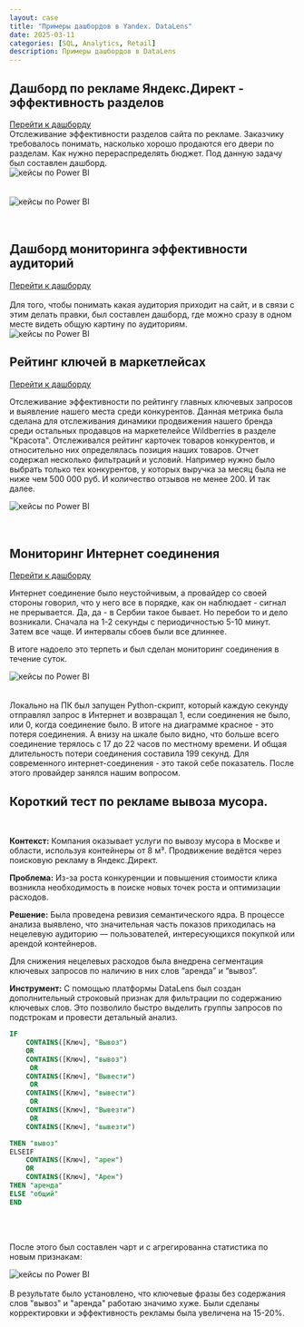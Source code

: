 ```yaml
---
layout: case
title: "Примеры дашбордов в Yandex. DataLens"
date: 2025-03-11
categories: [SQL, Analytics, Retail]
description: Примеры дашбордов в DataLens
---
```


## Дашборд по рекламе Яндекс.Директ - эффективность разделов

<a href="https://datalens.yandex.cloud/aez9awcksj96x?state=d99f4d47530&_no_controls=1">
          Перейти к дашборду</a>
<br>
Отслеживание эффективности разделов сайта по рекламе. Заказчику требовалось понимать, насколько хорошо продаются его двери по разделам. Как нужно перераспределять бюджет. Под данную задачу был составлен дашборд. 

   <div class="case-image">
      <img src="{{ site.baseurl }}/assets/images/case9_1.png" alt="кейсы по Power BI" class="img-fluid">
    </div>
<br>
<br>
   <div class="case-image">
      <img src="{{ site.baseurl }}/assets/images/case9_2.png" alt="кейсы по Power BI" class="img-fluid">
    </div>
<br>
<br>


## Дашборд мониторинга эффективности аудиторий

<a href="https://datalens.yandex.cloud/aez9awcksj96x">
          Перейти к дашборду</a>
<br>
<br>
Для того, чтобы понимать какая аудитория приходит на сайт, и в связи с этим делать правки, был составлен дашборд, где можно сразу в одном месте видеть общую картину по аудиториям. 
   <div class="case-image">
      <img src="{{ site.baseurl }}/assets/images/case9_4.png" alt="кейсы по Power BI" class="img-fluid">
    </div>


## Рейтинг ключей в маркетлейсах

<a href="https://datalens.yandex.cloud/788k5tif5tngu?_no_controls=1">
          Перейти к дашборду</a>
<br>

Отслеживание эффективности по рейтингу главных ключевых запросов и выявление нашего места среди конкурентов. Данная метрика была сделана для отслеживания динамики продвижения нашего бренда среди остальных продавцов на маркетелейсе Wildberries в разделе "Красота". Отслеживался рейтинг карточек товаров конкурентов, и относительно них определялась позиция наших товаров. Отчет содержал несколько фильтраций и условий. Например нужно было выбрать только тех конкурентов, у которых выручка за месяц была не ниже чем 500 000 руб. И количество отзывов не менее 200. И так далее. 


   <div class="case-image">
      <img src="{{ site.baseurl }}/assets/images/case9_3.png" alt="кейсы по Power BI" class="img-fluid">
    </div>
<br>
<br>

## Мониторинг Интернет соединения
<a href="https://datalens.yandex.cloud/4mtbyn513gc2r" >
          Перейти к дашборду</a>

Интернет соединение было неустойчивым, а провайдер со своей стороны говорил, что у него все в порядке, как он наблюдает - сигнал не прерывается. Да, да - в Сербии такое бывает. Но перебои то и дело возникали. Сначала на 1-2 секунды с периодичностью 5-10 минут. Затем все чаще. И интервалы сбоев были все длиннее. 

В итоге надоело это терпеть и был сделан мониторинг соединения в течение суток. 

   <div class="case-image">
      <img src="{{ site.baseurl }}/assets/images/case9_5.png" alt="кейсы по Power BI" class="img-fluid">
    </div>
<br>
<br>
Локально на ПК был запущен Python-скрипт, который каждую секунду отправлял запрос в Интернет и возвращал 1, если соединения не было, или 0, когда соединение было. В итоге на диаграмме красное - это потеря соединения. А внизу на шкале было видно, что больше всего соединение терялось с 17 до 22 часов по местному времени. И общая длительность потери соединения составила 199 секунд. Для современного интернет-соединения - это такой себе показатель. 
После этого провайдер занялся нашим вопросом. 


## Короткий тест по рекламе вывоза мусора.
<br>

**Контекст:**
Компания оказывает услуги по вывозу мусора в Москве и области, используя контейнеры от 8 м³. Продвижение ведётся через поисковую рекламу в Яндекс.Директ.

**Проблема:**
Из-за роста конкуренции и повышения стоимости клика возникла необходимость в поиске новых точек роста и оптимизации расходов.

**Решение:**
Была проведена ревизия семантического ядра. В процессе анализа выявлено, что значительная часть показов приходилась на нецелевую аудиторию — пользователей, интересующихся покупкой или арендой контейнеров.

Для снижения нецелевых расходов была внедрена сегментация ключевых запросов по наличию в них слов “аренда” и “вывоз”.

**Инструмент:**
С помощью платформы DataLens был создан дополнительный строковый признак для фильтрации по содержанию ключевых слов. Это позволило быстро выделить группы запросов по подстрокам и провести детальный анализ.

```SQL
IF
    CONTAINS([Ключ], "Вывоз")
    OR
    CONTAINS([Ключ], "вывоз")
     OR
    CONTAINS([Ключ], "Вывести")
     OR
    CONTAINS([Ключ], "вывести")
     OR
    CONTAINS([Ключ], "Вывезти")
     OR
    CONTAINS([Ключ], "вывезти")

THEN "вывоз"
ELSEIF
    CONTAINS([Ключ], "арен")
    OR
    CONTAINS([Ключ], "Арен")
THEN "аренда"
ELSE "общий"
END
```
<br>
<br>

После этого был составлен чарт и с агрегированна статистика по новым признакам:
   <div class="case-image">
      <img src="{{ site.baseurl }}/assets/images/case9_6.png" alt="кейсы по Power BI" class="img-fluid">
    </div>

<br>
В результате было установлено, что ключевые фразы без содержания слов "вывоз" и "аренда" работаю значимо хуже. Были сделаны корректировки и эффективность рекламы была увеличена на 15-20%.


